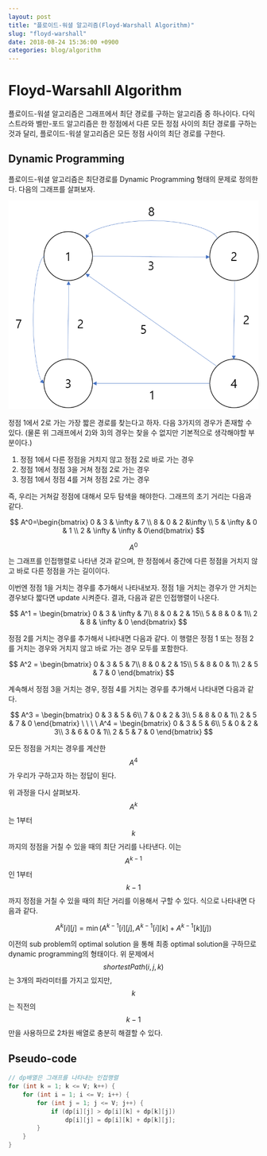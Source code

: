 ```yaml
---
layout: post
title: "플로이드-워셜 알고리즘(Floyd-Warshall Algorithm)"
slug: "floyd-warshall"
date: 2018-08-24 15:36:00 +0900
categories: blog/algorithm
---
```


# Floyd-Warsahll Algorithm

플로이드-워셜 알고리즘은 그래프에서 최단 경로를 구하는 알고리즘 중 하나이다.
다익스트라와 벨만-포드 알고리즘은 한 정점에서 다른 모든 정점 사이의 최단 경로를 구하는 것과 달리, 플로이드-워셜 알고리즘은 모든 정점 사이의 최단 경로를 구한다.



## Dynamic Programming

플로이드-워셜 알고리즘은 최단경로를 Dynamic Programming 형태의 문제로 정의한다. 다음의 그래프를 살펴보자.



![floyd-warshall.png](https://github.com/sjnov11/sjnov11.github.com/blob/master/_img/2018/08/24/floyd-warshall.png?raw=true)



정점 1에서 2로 가는 가장 짧은 경로를 찾는다고 하자. 다음 3가지의 경우가 존재할 수 있다. (물론 위 그래프에서 2)와 3)의 경우는 찾을 수 없지만 기본적으로 생각해야할 부분이다.)

1) 정점 1에서 다른 정점을 거치지 않고 정점 2로 바로 가는 경우
2) 정점 1에서 정점 3을 거쳐 정점 2로 가는 경우
3) 정점 1에서 정점 4를 거쳐 정점 2로 가는 경우

즉, 우리는 거쳐갈 정점에 대해서 모두 탐색을 해야한다. 그래프의 초기 거리는 다음과 같다.


$$
A^0=\begin{bmatrix} 0 & 3 & \infty & 7 
				\\ 8 & 0 & 2 &\infty
				\\ 5 & \infty & 0 & 1
				\\ 2 & \infty & \infty & 0\end{bmatrix}
$$


$$ A^0$$ 는 그래프를 인접행렬로 나타낸 것과 같으며, 한 정점에서 중간에 다른 정점을 거치지 않고 바로 다른 정점을 가는 길이이다.

이번엔 정점 1을 거치는 경우를 추가해서 나타내보자. 정점 1을 거치는 경우가 안 거치는 경우보다 짧다면 update 시켜준다. 결과, 다음과 같은 인접행렬이 나온다.


$$
A^1 = 	\begin{bmatrix} 
		0 & 3 & \infty & 7\\
		8 & 0 & 2 & 15\\
		5 & 8 & 0 & 1\\
		2 & 8 & \infty & 0
		\end{bmatrix}
$$


정점 2를 거치는 경우를 추가해서 나타내면 다음과 같다. 이 행렬은 정점 1 또는 정점 2를 거치는 경우와 거치지 않고 바로 가는 경우 모두를 포함한다.


$$
A^2 = 	\begin{bmatrix} 
		0 & 3 & 5 & 7\\
		8 & 0 & 2 & 15\\
		5 & 8 & 0 & 1\\
		2 & 5 & 7 & 0
		\end{bmatrix}
$$

계속해서 정점 3을 거치는 경우, 정점 4를 거치는 경우를 추가해서 나타내면 다음과 같다.


$$
A^3 = 	\begin{bmatrix} 
		0 & 3 & 5 & 6\\
		7 & 0 & 2 & 3\\
		5 & 8 & 0 & 1\\
		2 & 5 & 7 & 0
		\end{bmatrix}
\ \ \ \ 
A^4 = 	\begin{bmatrix} 
		0 & 3 & 5 & 6\\
		5 & 0 & 2 & 3\\
		3 & 6 & 0 & 1\\
		2 & 5 & 7 & 0
		\end{bmatrix}
$$




모든 정점을 거치는 경우를 계산한 $$A^4$$ 가 우리가 구하고자 하는 정답이 된다.

위 과정을 다시 살펴보자. $$A^k$$ 는 1부터 $$k$$ 까지의 정점을 거칠 수 있을 때의 최단 거리를 나타낸다. 이는 $$A^{k-1}$$ 인 1부터 $$k-1$$ 까지 정점을 거칠 수 있을 때의 최단 거리를 이용해서 구할 수 있다. 식으로 나타내면 다음과 같다.


$$
A^k[i][j] = \min(A^{k-1}[i][j], A^{k-1}[i][k] + A^{k-1}[k][j])
$$


이전의 sub problem의 optimal solution 을 통해 최종 optimal solution을 구하므로 dynamic programming의 형태이다. 위 문제에서 $$shortestPath(i, j, k) $$ 는 3개의 파라미터를 가지고 있지만, $$k$$ 는 직전의 $$k-1$$ 만을 사용하므로 2차원 배열로 충분히 해결할 수 있다.



## Pseudo-code

```c++
// dp배열은 그래프를 나타내는 인접행렬
for (int k = 1; k <= V; k++) {
    for (int i = 1; i <= V; i++) {
        for (int j = 1; j <= V; j++) {
            if (dp[i][j] > dp[i][k] + dp[k][j])
                dp[i][j] = dp[i][k] + dp[k][j];
        }
    }
}
```

